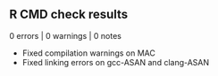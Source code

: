 ## R CMD check results

0 errors | 0 warnings | 0 notes

* Fixed compilation warnings on MAC
* Fixed linking errors on gcc-ASAN and clang-ASAN
